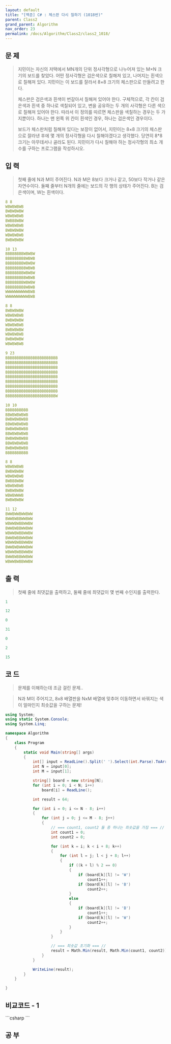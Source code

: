```yaml
---
layout: default
title: "[백준] C# : 체스판 다시 칠하기 (1018번)"
parent: Class2
grand_parent: Algorithm
nav_order: 23
permalink: /docs/Algorithm/Class2/class2_1018/
---
```


## 문 제

> 지민이는 자신의 저택에서 MN개의 단위 정사각형으로 나누어져 있는 M×N 크기의 보드를 찾았다. 어떤 정사각형은 검은색으로 칠해져 있고, 나머지는 흰색으로 칠해져 있다. 지민이는 이 보드를 잘라서 8×8 크기의 체스판으로 만들려고 한다.
>
> 체스판은 검은색과 흰색이 번갈아서 칠해져 있어야 한다. 구체적으로, 각 칸이 검은색과 흰색 중 하나로 색칠되어 있고, 변을 공유하는 두 개의 사각형은 다른 색으로 칠해져 있어야 한다. 따라서 이 정의를 따르면 체스판을 색칠하는 경우는 두 가지뿐이다. 하나는 맨 왼쪽 위 칸이 흰색인 경우, 하나는 검은색인 경우이다.
>
> 보드가 체스판처럼 칠해져 있다는 보장이 없어서, 지민이는 8×8 크기의 체스판으로 잘라낸 후에 몇 개의 정사각형을 다시 칠해야겠다고 생각했다. 당연히 8\*8 크기는 아무데서나 골라도 된다. 지민이가 다시 칠해야 하는 정사각형의 최소 개수를 구하는 프로그램을 작성하시오.

## 입 력

> 첫째 줄에 N과 M이 주어진다. N과 M은 8보다 크거나 같고, 50보다 작거나 같은 자연수이다. 둘째 줄부터 N개의 줄에는 보드의 각 행의 상태가 주어진다. B는 검은색이며, W는 흰색이다.

```yaml
8 8
WBWBWBWB
BWBWBWBW
WBWBWBWB
BWBBBWBW
WBWBWBWB
BWBWBWBW
WBWBWBWB
BWBWBWBW
```

```yaml
10 13
BBBBBBBBWBWBW
BBBBBBBBBWBWB
BBBBBBBBWBWBW
BBBBBBBBBWBWB
BBBBBBBBWBWBW
BBBBBBBBBWBWB
BBBBBBBBWBWBW
BBBBBBBBBWBWB
WWWWWWWWWWBWB
WWWWWWWWWWBWB
```

```yaml
8 8
BWBWBWBW
WBWBWBWB
BWBWBWBW
WBWBWBWB
BWBWBWBW
WBWBWBWB
BWBWBWBW
WBWBWBWB
```

```yaml
9 23
BBBBBBBBBBBBBBBBBBBBBBB
BBBBBBBBBBBBBBBBBBBBBBB
BBBBBBBBBBBBBBBBBBBBBBB
BBBBBBBBBBBBBBBBBBBBBBB
BBBBBBBBBBBBBBBBBBBBBBB
BBBBBBBBBBBBBBBBBBBBBBB
BBBBBBBBBBBBBBBBBBBBBBB
BBBBBBBBBBBBBBBBBBBBBBB
BBBBBBBBBBBBBBBBBBBBBBW
```

```yaml
10 10
BBBBBBBBBB
BBWBWBWBWB
BWBWBWBWBB
BBWBWBWBWB
BWBWBWBWBB
BBWBWBWBWB
BWBWBWBWBB
BBWBWBWBWB
BWBWBWBWBB
BBBBBBBBBB
```

```yaml
8 8
WBWBWBWB
BWBWBWBW
WBWBWBWB
BWBBBWBW
WBWBWBWB
BWBWBWBW
WBWBWWWB
BWBWBWBW
```

```yaml
11 12
BWWBWWBWWBWW
BWWBWBBWWBWW
WBWWBWBBWWBW
BWWBWBBWWBWW
WBWWBWBBWWBW
BWWBWBBWWBWW
WBWWBWBBWWBW
BWWBWBWWWBWW
WBWWBWBBWWBW
BWWBWBBWWBWW
WBWWBWBBWWBW
```

## 출 력

> 첫째 줄에 최댓값을 출력하고, 둘째 줄에 최댓값이 몇 번째 수인지를 출력한다.

```yaml
1
```

```yaml
12
```

```yaml
0
```

```yaml
31
```

```yaml
0
```

```yaml
2
```

```yaml
15
```

## 코 드

> 문제를 이해하는데 조금 걸린 문제..

> N과 M이 주어지고, 8x8 배열판을 NxM 배열에 맞추어 이동하면서 바꿔지는 색이 얼마인지 최솟값을 구하는 문제!

<div class="code-example" markdown="1">

```csharp
using System;
using static System.Console;
using System.Linq;

namespace Algorithm
{
    class Program
    {
        static void Main(string[] args)
        {
            int[] input = ReadLine().Split(' ').Select(int.Parse).ToArray();
            int N = input[0];
            int M = input[1];

            string[] board = new string[N];
            for (int i = 0; i < N; i++)
                board[i] = ReadLine();

            int result = 64;

            for (int i = 0; i <= N - 8; i++)
            {
                for (int j = 0; j <= M - 8; j++)
                {
                    // === count1, count2 둘 중 하나는 최솟값을 가짐 === //
                    int count1 = 0;
                    int count2 = 0;

                    for (int k = i; k < i + 8; k++)
                    {
                        for (int l = j; l < j + 8; l++)
                        {
                            if ((k + l) % 2 == 0)
                            {
                                if (board[k][l] != 'W')
                                    count1++;
                                if (board[k][l] != 'B')
                                    count2++;
                            }
                            else
                            {
                                if (board[k][l] != 'B')
                                    count1++;
                                if (board[k][l] != 'W')
                                    count2++;
                            }
                        }
                    }

                    // === 최솟값 초기화 === //
                    result = Math.Min(result, Math.Min(count1, count2));
                }
            }

            WriteLine(result);
        }
    }

}

```

</div>

## 비교코드 - 1

<div class="code-example" markdown="1">
```csharp
```

</div>

## 공 부
